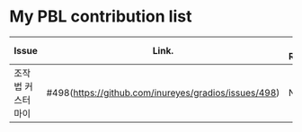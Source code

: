 My PBL contribution list
========================

| Issue                    | Link.   | Pull Request |
|--------------------------|---------|--------------|
| 조작법 커스터마이 | #498(https://github.com/inureyes/gradios/issues/498) | Not yet
